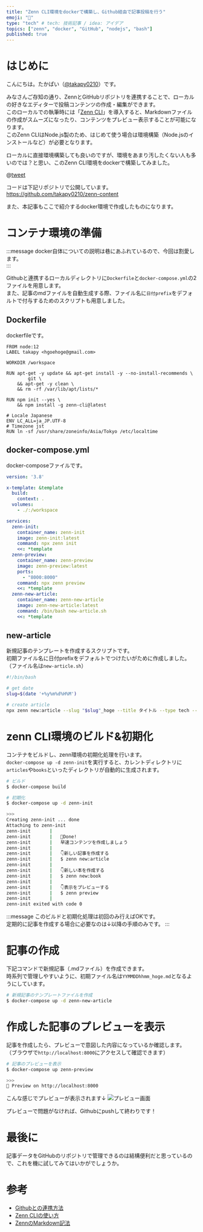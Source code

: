 ```yaml
---
title: "Zenn CLI環境をdockerで構築し、Github経由で記事投稿を行う"
emoji: "🐳"
type: "tech" # tech: 技術記事 / idea: アイデア
topics: ["zenn", "docker", "GitHub", "nodejs", "bash"]
published: true
---
```


# はじめに

こんにちは。たかぱい（[@takapy0210](https://twitter.com/takapy0210)）です。

みなさんご存知の通り、ZennとGitHubリポジトリを連携することで、ローカルの好きなエディターで投稿コンテンツの作成・編集ができます。  
このローカルでの執筆時には「[Zenn CLI](https://zenn.dev/zenn/articles/install-zenn-cli)」を導入すると、Markdownファイルの作成がスムーズになったり、コンテンツをプレビュー表示することが可能になります。  
このZenn CLIはNode.js製のため、はじめて使う場合は環境構築（Node.jsのインストールなど）が必要となります。

ローカルに直接環境構築しても良いのですが、環境をあまり汚したくない人も多いのでは？と思い、このZenn CLI環境をdockerで構築してみました。

@[tweet](https://twitter.com/takapy0210/status/1308055724061126656)

コードは下記リポジトリで公開しています。  
https://github.com/takapy0210/zenn-content

また、本記事もここで紹介するdocker環境で作成したものになります。

# コンテナ環境の準備

:::message
docker自体についての説明は巷にあふれているので、今回は割愛します。  
:::

Githubと連携するローカルディレクトリに`Dockerfile`と`docker-compose.yml`の2ファイルを用意します。  
また、記事のmdファイルを自動生成する際、ファイル名に`日付prefix`をデフォルトで付与するためのスクリプトも用意しました。

## Dockerfile
dockerfileです。

```docker
FROM node:12
LABEL takapy <hgoehoge@gmail.com>

WORKDIR /workspace

RUN apt-get -y update && apt-get install -y --no-install-recommends \
        git \
    && apt-get -y clean \
    && rm -rf /var/lib/apt/lists/*

RUN npm init --yes \
    && npm install -g zenn-cli@latest

# Locale Japanese
ENV LC_ALL=ja_JP.UTF-8
# Timezone jst
RUN ln -sf /usr/share/zoneinfo/Asia/Tokyo /etc/localtime
```

## docker-compose.yml
docker-composeファイルです。

```yml
version: '3.8'

x-template: &template
  build:
    context: .
  volumes:
    - ./:/workspace

services:
  zenn-init:
    container_name: zenn-init
    image: zenn-init:latest
    command: npx zenn init
    <<: *template
  zenn-preview:
    container_name: zenn-preview
    image: zenn-preview:latest
    ports:
      - "8000:8000"
    command: npx zenn preview
    <<: *template
  zenn-new-article:
    container_name: zenn-new-article
    image: zenn-new-article:latest
    command: /bin/bash new-article.sh
    <<: *template
```

## new-article
新規記事のテンプレートを作成するスクリプトです。  
初期ファイル名に日付prefixをデフォルトでつけたいがために作成しました。（ファイル名は`new-article.sh`）

```bash
#!/bin/bash

# get date
slug=$(date '+%y%m%d%H%M')

# create article
npx zenn new:article --slug "$slug"_hoge --title タイトル --type tech --emoji 🍀
```

# zenn CLI環境のビルド&初期化

コンテナをビルドし、zenn環境の初期化処理を行います。  
`docker-compose up -d zenn-init`を実行すると、カレントディレクトリに`articles`や`books`といったディレクトリが自動的に生成されます。

```bash
# ビルド
$ docker-compose build

# 初期化
$ docker-compose up -d zenn-init

>>>
Creating zenn-init ... done
Attaching to zenn-init
zenn-init       |
zenn-init       |   🎉Done!
zenn-init       |   早速コンテンツを作成しましょう
zenn-init       |
zenn-init       |   👇新しい記事を作成する
zenn-init       |   $ zenn new:article
zenn-init       |
zenn-init       |   👇新しい本を作成する
zenn-init       |   $ zenn new:book
zenn-init       |
zenn-init       |   👇表示をプレビューする
zenn-init       |   $ zenn preview
zenn-init       |
zenn-init exited with code 0
```

:::message
このビルドと初期化処理は初回のみ行えばOKです。  
定期的に記事を作成する場合に必要なのは↓以降の手順のみです。
:::

# 記事の作成
下記コマンドで新規記事（.mdファイル）を作成できます。  
時系列で管理しやすいように、初期ファイル名は`YYMMDDhhmm_hoge.md`となるようにしています。

```bash
# 新規記事のテンプレートファイルを作成
$ docker-compose up -d zenn-new-article
```

# 作成した記事のプレビューを表示
記事を作成したら、プレビューで意図した内容になっているか確認します。  
（ブラウザで`http://localhost:8000`にアクセスして確認できます）

```bash
# 記事のプレビューを表示
$ docker-compose up zenn-preview

>>>
👀 Preview on http://localhost:8000
```

こんな感じでプレビューが表示されます↓
![プレビュー画面](https://storage.googleapis.com/zenn-user-upload/naxen8j37hhl0hwbvzgrct4ui0sr)


プレビューで問題がなければ、Githubにpushして終わりです！

# 最後に
記事データをGitHubのリポジトリで管理できるのは結構便利だと思っているので、これを機に試してみてはいかがでしょうか。


# 参考
- [Githubとの連携方法](https://zenn.dev/zenn/articles/connect-to-github)
- [Zenn CLIの使い方](https://zenn.dev/zenn/articles/install-zenn-cli)
- [ZennのMarkdown記法](https://zenn.dev/zenn/articles/markdown-guide)
